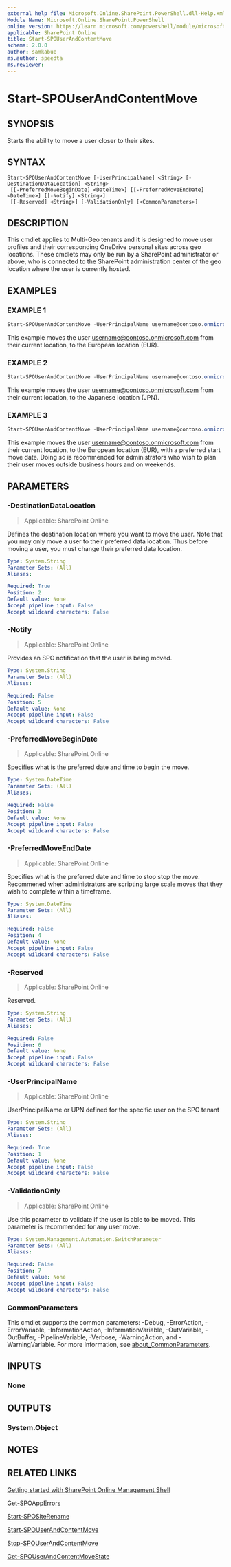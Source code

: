 ```yaml
---
external help file: Microsoft.Online.SharePoint.PowerShell.dll-Help.xml
Module Name: Microsoft.Online.SharePoint.PowerShell
online version: https://learn.microsoft.com/powershell/module/microsoft.online.sharepoint.powershell/start-spouserandcontentmove
applicable: SharePoint Online
title: Start-SPOUserAndContentMove
schema: 2.0.0
author: samkabue
ms.author: speedta
ms.reviewer:
---
```


# Start-SPOUserAndContentMove

## SYNOPSIS

Starts the ability to move a user closer to their sites.

## SYNTAX

```
Start-SPOUserAndContentMove [-UserPrincipalName] <String> [-DestinationDataLocation] <String>
 [[-PreferredMoveBeginDate] <DateTime>] [[-PreferredMoveEndDate] <DateTime>] [[-Notify] <String>]
 [[-Reserved] <String>] [-ValidationOnly] [<CommonParameters>]
```

## DESCRIPTION

This cmdlet applies to Multi-Geo tenants and it is designed to move user profiles and their corresponding OneDrive personal sites across geo locations. These cmdlets may only be run by a SharePoint administrator or above, who is connected to the SharePoint administration center of the geo location where the user is currently hosted.

## EXAMPLES

### EXAMPLE 1

```powershell
Start-SPOUserAndContentMove -UserPrincipalName username@contoso.onmicrosoft.com -DestinationDataLocation EUR
```

This example moves the user username@contoso.onmicrosoft.com from their current location, to the European location (EUR).

### EXAMPLE 2

```powershell
Start-SPOUserAndContentMove -UserPrincipalName username@contoso.onmicrosoft.com -DestinationDataLocation JPN
```

This example moves the user username@contoso.onmicrosoft.com from their current location, to the Japanese location (JPN).

### EXAMPLE 3

```powershell
Start-SPOUserAndContentMove -UserPrincipalName username@contoso.onmicrosoft.com -DestinationDataLocation EUR -PreferredMoveBeginDate ((Get-Date).AddHours(1)) -PreferredMoveEndDate ((Get-Date).AddHour(12))
```

This example moves the user username@contoso.onmicrosoft.com from their current location, to the European location (EUR), with a preferred start move date. Doing so is recommended for administrators who wish to plan their user moves outside business hours and on weekends.

## PARAMETERS

### -DestinationDataLocation

> Applicable: SharePoint Online

Defines the destination location where you want to move the user. Note that you may only move a user to their preferred data location. Thus before moving a user, you must change their preferred data location.

```yaml
Type: System.String
Parameter Sets: (All)
Aliases:

Required: True
Position: 2
Default value: None
Accept pipeline input: False
Accept wildcard characters: False
```

### -Notify

> Applicable: SharePoint Online

Provides an SPO notification that the user is being moved.

```yaml
Type: System.String
Parameter Sets: (All)
Aliases:

Required: False
Position: 5
Default value: None
Accept pipeline input: False
Accept wildcard characters: False
```

### -PreferredMoveBeginDate

> Applicable: SharePoint Online

Specifies what is the preferred date and time to begin the move.

```yaml
Type: System.DateTime
Parameter Sets: (All)
Aliases:

Required: False
Position: 3
Default value: None
Accept pipeline input: False
Accept wildcard characters: False
```

### -PreferredMoveEndDate

> Applicable: SharePoint Online

Specifies what is the preferred date and time to stop stop the move. Recommened when administrators are scripting large scale moves that they wish to complete within a timeframe.

```yaml
Type: System.DateTime
Parameter Sets: (All)
Aliases:

Required: False
Position: 4
Default value: None
Accept pipeline input: False
Accept wildcard characters: False
```

### -Reserved

> Applicable: SharePoint Online

Reserved.

```yaml
Type: System.String
Parameter Sets: (All)
Aliases:

Required: False
Position: 6
Default value: None
Accept pipeline input: False
Accept wildcard characters: False
```

### -UserPrincipalName

> Applicable: SharePoint Online

UserPrincipalName or UPN defined for the specific user on the SPO tenant

```yaml
Type: System.String
Parameter Sets: (All)
Aliases:

Required: True
Position: 1
Default value: None
Accept pipeline input: False
Accept wildcard characters: False
```

### -ValidationOnly

> Applicable: SharePoint Online

Use this parameter to validate if the user is able to be moved. This parameter is recommended for any user move.

```yaml
Type: System.Management.Automation.SwitchParameter
Parameter Sets: (All)
Aliases:

Required: False
Position: 7
Default value: None
Accept pipeline input: False
Accept wildcard characters: False
```

### CommonParameters

This cmdlet supports the common parameters: -Debug, -ErrorAction, -ErrorVariable, -InformationAction, -InformationVariable, -OutVariable, -OutBuffer, -PipelineVariable, -Verbose, -WarningAction, and -WarningVariable. For more information, see [about_CommonParameters](https://go.microsoft.com/fwlink/?LinkID=113216).

## INPUTS

### None

## OUTPUTS

### System.Object

## NOTES

## RELATED LINKS

[Getting started with SharePoint Online Management Shell](/powershell/sharepoint/sharepoint-online/connect-sharepoint-online)

[Get-SPOAppErrors](Get-SPOAppErrors.md)

[Start-SPOSiteRename](Start-SPOSiteRename.md)

[Start-SPOUserAndContentMove](Start-SPOUserAndContentMove.md)

[Stop-SPOUserAndContentMove](Stop-SPOUserAndContentMove.md)

[Get-SPOUserAndContentMoveState](Get-SPOUserAndContentMoveState.md)
